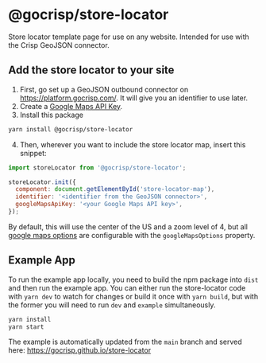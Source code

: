 # @gocrisp/store-locator

Store locator template page for use on any website. Intended for use with the Crisp GeoJSON connector.

## Add the store locator to your site

1. First, go set up a GeoJSON outbound connector on https://platform.gocrisp.com/. It will give you an identifier to use later.
2. Create a [Google Maps API Key](https://developers.google.com/maps/gmp-get-started).
3. Install this package
```bash
yarn install @gocrisp/store-locator
```
4. Then, wherever you want to include the store locator map, insert this snippet:
```javascript
import storeLocator from '@gocrisp/store-locator';

storeLocator.init({
  component: document.getElementById('store-locator-map'),
  identifier: '<identifier from the GeoJSON connector>',
  googleMapsApiKey: '<your Google Maps API key>',
});
```

By default, this will use the center of the US and a zoom level of 4, but all [google maps options](https://developers.google.com/maps/documentation/javascript/overview#MapOptions) are configurable with the `googleMapsOptions` property.


## Example App

To run the example app locally, you need to build the npm package into `dist` and then run the example app. You can either run the store-locator code with `yarn dev` to watch for changes or build it once with `yarn build`, but with the former you will need to run `dev` and `example` simultaneously.

```bash
yarn install
yarn start
```

The example is automatically updated from the `main` branch and served here:
https://gocrisp.github.io/store-locator
